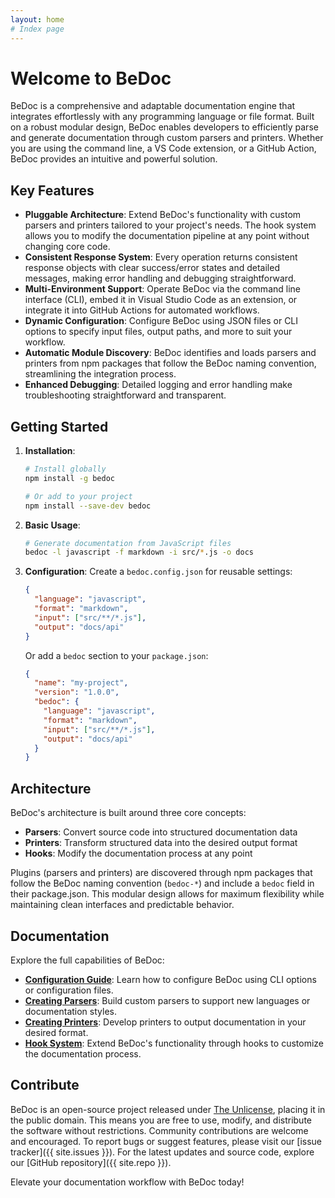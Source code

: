 ```yaml
---
layout: home
# Index page
---
```


# Welcome to BeDoc

BeDoc is a comprehensive and adaptable documentation engine that integrates
effortlessly with any programming language or file format. Built on a robust
modular design, BeDoc enables developers to efficiently parse and generate
documentation through custom parsers and printers. Whether you are using the
command line, a VS Code extension, or a GitHub Action, BeDoc provides an intuitive
and powerful solution.

## Key Features

- **Pluggable Architecture**: Extend BeDoc's functionality with custom parsers and
  printers tailored to your project's needs. The hook system allows you to modify
  the documentation pipeline at any point without changing core code.
- **Consistent Response System**: Every operation returns consistent response
  objects with clear success/error states and detailed messages, making error
  handling and debugging straightforward.
- **Multi-Environment Support**: Operate BeDoc via the command line interface
  (CLI), embed it in Visual Studio Code as an extension, or integrate it into
  GitHub Actions for automated workflows.
- **Dynamic Configuration**: Configure BeDoc using JSON files or CLI options to
  specify input files, output paths, and more to suit your workflow.
- **Automatic Module Discovery**: BeDoc identifies and loads parsers and printers
  from npm packages that follow the BeDoc naming convention, streamlining the
  integration process.
- **Enhanced Debugging**: Detailed logging and error handling make troubleshooting
  straightforward and transparent.

## Getting Started

1. **Installation**:
   ```bash
   # Install globally
   npm install -g bedoc

   # Or add to your project
   npm install --save-dev bedoc
   ```

2. **Basic Usage**:
   ```bash
   # Generate documentation from JavaScript files
   bedoc -l javascript -f markdown -i src/*.js -o docs
   ```

3. **Configuration**:
   Create a `bedoc.config.json` for reusable settings:
   ```json
   {
     "language": "javascript",
     "format": "markdown",
     "input": ["src/**/*.js"],
     "output": "docs/api"
   }
   ```

   Or add a `bedoc` section to your `package.json`:
   ```json
   {
     "name": "my-project",
     "version": "1.0.0",
     "bedoc": {
       "language": "javascript",
       "format": "markdown",
       "input": ["src/**/*.js"],
       "output": "docs/api"
     }
   }
   ```

## Architecture

BeDoc's architecture is built around three core concepts:
- **Parsers**: Convert source code into structured documentation data
- **Printers**: Transform structured data into the desired output format
- **Hooks**: Modify the documentation process at any point

Plugins (parsers and printers) are discovered through npm packages that follow the
BeDoc naming convention (`bedoc-*`) and include a `bedoc` field in their package.json.
This modular design allows for maximum flexibility while maintaining clean interfaces
and predictable behavior.

## Documentation

Explore the full capabilities of BeDoc:

- **[Configuration Guide](configuration.md)**: Learn how to configure BeDoc using
  CLI options or configuration files.
- **[Creating Parsers](parsers.md)**: Build custom parsers to support new
  languages or documentation styles.
- **[Creating Printers](printers.md)**: Develop printers to output documentation
  in your desired format.
- **[Hook System](hooks.md)**: Extend BeDoc's functionality through hooks to
  customize the documentation process.

## Contribute

BeDoc is an open-source project released under [The Unlicense](https://unlicense.org),
placing it in the public domain. This means you are free to use, modify, and
distribute the software without restrictions. Community contributions are welcome
and encouraged. To report bugs or suggest features, please visit our
[issue tracker]({{ site.issues }}). For the latest updates and source code,
explore our [GitHub repository]({{ site.repo }}).

Elevate your documentation workflow with BeDoc today!
